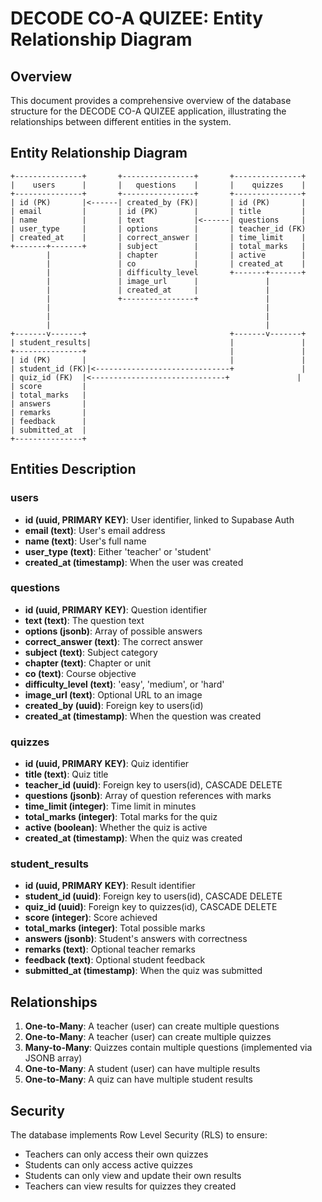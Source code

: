 
# DECODE CO-A QUIZEE: Entity Relationship Diagram

## Overview

This document provides a comprehensive overview of the database structure for the DECODE CO-A QUIZEE application, illustrating the relationships between different entities in the system.

## Entity Relationship Diagram

```
+---------------+       +----------------+       +---------------+
|    users      |       |   questions    |       |    quizzes    |
+---------------+       +----------------+       +---------------+
| id (PK)       |<------| created_by (FK)|       | id (PK)       |
| email         |       | id (PK)        |       | title         |
| name          |       | text           |<------| questions     |
| user_type     |       | options        |       | teacher_id (FK)
| created_at    |       | correct_answer |       | time_limit    |
+-------+-------+       | subject        |       | total_marks   |
        |               | chapter        |       | active        |
        |               | co             |       | created_at    |
        |               | difficulty_level       +-------+-------+
        |               | image_url      |               |
        |               | created_at     |               |
        |               +----------------+               |
        |                                                |
        |                                                |
        |                                                |
+-------v-------+                                +-------v-------+
| student_results|                               |               |
+---------------+                                |               |
| id (PK)       |                                |               |
| student_id (FK)|<------------------------------+               |
| quiz_id (FK)  |<------------------------------+               |
| score         |
| total_marks   |
| answers       |
| remarks       |
| feedback      |
| submitted_at  |
+---------------+
```

## Entities Description

### users
- **id (uuid, PRIMARY KEY)**: User identifier, linked to Supabase Auth
- **email (text)**: User's email address
- **name (text)**: User's full name
- **user_type (text)**: Either 'teacher' or 'student'
- **created_at (timestamp)**: When the user was created

### questions
- **id (uuid, PRIMARY KEY)**: Question identifier
- **text (text)**: The question text
- **options (jsonb)**: Array of possible answers
- **correct_answer (text)**: The correct answer
- **subject (text)**: Subject category
- **chapter (text)**: Chapter or unit
- **co (text)**: Course objective
- **difficulty_level (text)**: 'easy', 'medium', or 'hard'
- **image_url (text)**: Optional URL to an image
- **created_by (uuid)**: Foreign key to users(id)
- **created_at (timestamp)**: When the question was created

### quizzes
- **id (uuid, PRIMARY KEY)**: Quiz identifier
- **title (text)**: Quiz title
- **teacher_id (uuid)**: Foreign key to users(id), CASCADE DELETE
- **questions (jsonb)**: Array of question references with marks
- **time_limit (integer)**: Time limit in minutes
- **total_marks (integer)**: Total marks for the quiz
- **active (boolean)**: Whether the quiz is active
- **created_at (timestamp)**: When the quiz was created

### student_results
- **id (uuid, PRIMARY KEY)**: Result identifier
- **student_id (uuid)**: Foreign key to users(id), CASCADE DELETE
- **quiz_id (uuid)**: Foreign key to quizzes(id), CASCADE DELETE
- **score (integer)**: Score achieved
- **total_marks (integer)**: Total possible marks
- **answers (jsonb)**: Student's answers with correctness
- **remarks (text)**: Optional teacher remarks
- **feedback (text)**: Optional student feedback
- **submitted_at (timestamp)**: When the quiz was submitted

## Relationships

1. **One-to-Many**: A teacher (user) can create multiple questions
2. **One-to-Many**: A teacher (user) can create multiple quizzes
3. **Many-to-Many**: Quizzes contain multiple questions (implemented via JSONB array)
4. **One-to-Many**: A student (user) can have multiple results
5. **One-to-Many**: A quiz can have multiple student results

## Security

The database implements Row Level Security (RLS) to ensure:

- Teachers can only access their own quizzes
- Students can only access active quizzes
- Students can only view and update their own results
- Teachers can view results for quizzes they created
